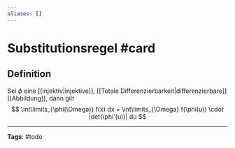 ```yaml
---
aliases: []
---
```


# Substitutionsregel #card
## Definition
Sei $\phi$ eine [[injektiv|injektive]], [[Totale Differenzierbarkeit|differenzierbare]] [[Abbildung]], dann gilt
$$
\int\limits_{\phi(\Omega)} f(x) dx = \int\limits_{\Omega} f(\phi(u)) \cdot |det(\phi'(u))| du
$$


---
**Tags**: #todo 